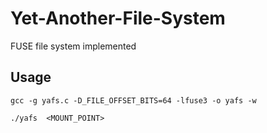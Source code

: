 # Yet-Another-File-System
FUSE file system implemented 


## Usage 
```
gcc -g yafs.c -D_FILE_OFFSET_BITS=64 -lfuse3 -o yafs -w
```
```
./yafs  <MOUNT_POINT>
```
